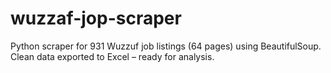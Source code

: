 # wuzzaf-jop-scraper
Python scraper for 931 Wuzzuf job listings (64 pages) using BeautifulSoup. Clean data exported to Excel – ready for analysis.
